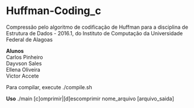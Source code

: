 # Huffman-Coding_c
Compressão pelo algoritmo de codificação de Huffman para a disciplina de Estrutura de Dados - 2016.1, do Instituto de Computação da Universidade Federal de Alagoas  


**Alunos**  
Carlos Pinheiro  
Dayvson Sales  
Ellena Oliveira  
Victor Accete  

Para compilar, execute ./compile.sh  

**Uso**
./main [c]omprimir|[d]escomprimir nome_arquivo [arquivo_saida]  

